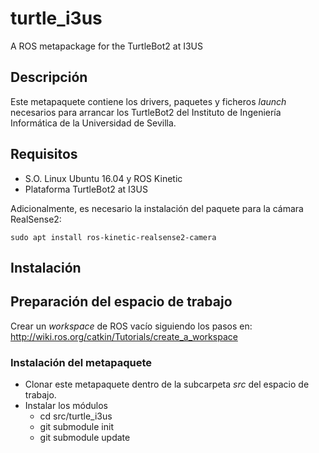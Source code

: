 # turtle_i3us
A  ROS metapackage for the TurtleBot2 at I3US

## Descripción

Este metapaquete contiene los drivers, paquetes y ficheros *launch* necesarios para arrancar los TurtleBot2 del Instituto de Ingeniería Informática de la Universidad de Sevilla. 

## Requisitos

- S.O. Linux Ubuntu 16.04 y ROS Kinetic 
- Plataforma TurtleBot2 at I3US

Adicionalmente, es necesario la instalación del paquete para la cámara RealSense2:

```
sudo apt install ros-kinetic-realsense2-camera
```

## Instalación

## Preparación del espacio de trabajo

Crear un *workspace* de ROS vacío siguiendo los pasos en: http://wiki.ros.org/catkin/Tutorials/create_a_workspace

### Instalación del metapaquete

- Clonar este metapaquete dentro de la subcarpeta *src* del espacio de trabajo. 
- Instalar los módulos
  + cd src/turtle_i3us
  + git submodule init
  + git submodule update


